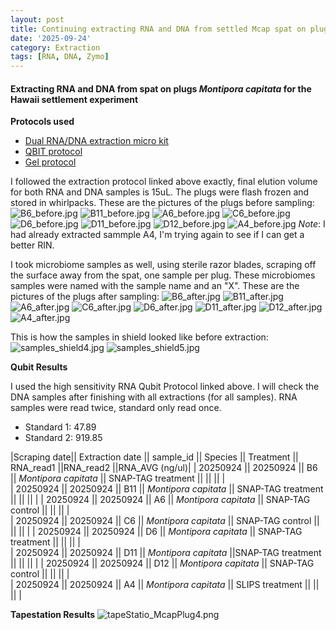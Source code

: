 ```yaml
---
layout: post
title: Continuing extracting RNA and DNA from settled Mcap spat on plugs, Hawaii - 092425
date: '2025-09-24'
category: Extraction
tags: [RNA, DNA, Zymo]
---
```


#### Extracting RNA and DNA from spat on plugs _Montipora capitata_ for the Hawaii settlement experiment

**Protocols used**

- [Dual RNA/DNA extraction micro kit](https://fscucchia-labnotebooks.github.io/FScucchia_Putnam_Lab_Notebook/DNA-RNA-extraction-Zymo-micro-kit/)
- [QBIT protocol](https://github.com/meschedl/MESPutnam_Open_Lab_Notebook/blob/master/_posts/2019-03-08-Qubit-Protocol.md)
- [Gel protocol](https://github.com/Kterpis/Putnam_Lab_Notebook/blob/master/_posts/2021-10-08-20211008-RNA-DNA-extractions-from-E5-project.md)

I followed the extraction protocol linked above exactly, final elution volume for both RNA and DNA samples is 15uL. 
The plugs were flash frozen and stored in whirlpacks. These are the pictures of the plugs before sampling:
![B6_before.jpg](https://github.com/FScucchia-LabNotebooks/FScucchia_Putnam_Lab_Notebook/blob/master/images/B6_before.jpg?raw=true)
![B11_before.jpg](https://github.com/FScucchia-LabNotebooks/FScucchia_Putnam_Lab_Notebook/blob/master/images/B11_before.jpg?raw=true)
![A6_before.jpg](https://github.com/FScucchia-LabNotebooks/FScucchia_Putnam_Lab_Notebook/blob/master/images/A6_before.jpg?raw=true)
![C6_before.jpg](https://github.com/FScucchia-LabNotebooks/FScucchia_Putnam_Lab_Notebook/blob/master/images/C6_before.jpg?raw=true)
![D6_before.jpg](https://github.com/FScucchia-LabNotebooks/FScucchia_Putnam_Lab_Notebook/blob/master/images/D6_before.jpg?raw=true)
![D11_before.jpg](https://github.com/FScucchia-LabNotebooks/FScucchia_Putnam_Lab_Notebook/blob/master/images/D11_before.jpg?raw=true)
![D12_before.jpg](https://github.com/FScucchia-LabNotebooks/FScucchia_Putnam_Lab_Notebook/blob/master/images/D12_before.jpg?raw=true)
![A4_before.jpg](https://github.com/FScucchia-LabNotebooks/FScucchia_Putnam_Lab_Notebook/blob/master/images/A4_before.jpg?raw=true)
_Note_: I had already extracted sammple A4, I'm trying again to see if I can get a better RIN.

I took microbiome samples as well, using sterile razor blades, scraping off the surface away from the spat, one sample per plug. These microbiomes samples were named with the sample name and an "X". These are the pictures of the plugs after sampling:
![B6_after.jpg](https://github.com/FScucchia-LabNotebooks/FScucchia_Putnam_Lab_Notebook/blob/master/images/B6_after.jpg?raw=true)
![B11_after.jpg](https://github.com/FScucchia-LabNotebooks/FScucchia_Putnam_Lab_Notebook/blob/master/images/B11_after.jpg?raw=true)
![A6_after.jpg](https://github.com/FScucchia-LabNotebooks/FScucchia_Putnam_Lab_Notebook/blob/master/images/A6_after.jpg?raw=true)
![C6_after.jpg](https://github.com/FScucchia-LabNotebooks/FScucchia_Putnam_Lab_Notebook/blob/master/images/C6_after.jpg?raw=true)
![D6_after.jpg](https://github.com/FScucchia-LabNotebooks/FScucchia_Putnam_Lab_Notebook/blob/master/images/D6_after.jpg?raw=true)
![D11_after.jpg](https://github.com/FScucchia-LabNotebooks/FScucchia_Putnam_Lab_Notebook/blob/master/images/D11_after.jpg?raw=true)
![D12_after.jpg](https://github.com/FScucchia-LabNotebooks/FScucchia_Putnam_Lab_Notebook/blob/master/images/D12_after.jpg?raw=true)
![A4_after.jpg](https://github.com/FScucchia-LabNotebooks/FScucchia_Putnam_Lab_Notebook/blob/master/images/A4_after.jpg?raw=true)

This is how the samples in shield looked like before extraction:
![samples_shield4.jpg](https://github.com/FScucchia-LabNotebooks/FScucchia_Putnam_Lab_Notebook/blob/master/images/samples_shield4.jpg?raw=true)
![samples_shield5.jpg](https://github.com/FScucchia-LabNotebooks/FScucchia_Putnam_Lab_Notebook/blob/master/images/samples_shield5.jpg?raw=true)


**Qubit Results**

I used the high sensitivity RNA Qubit Protocol linked above. I will check the DNA samples after finishing with all extractions (for all samples). RNA samples were read twice, standard only read once.

- Standard 1: 47.89
- Standard 2: 919.85

|Scraping date|| Extraction date || sample_id || Species || Treatment || RNA_read1 ||RNA_read2 ||RNA_AVG (ng/ul)|
| 20250924 || 20250924 || B6 || *Montipora capitata*  || SNAP-TAG treatment ||    ||      ||   |           
| 20250924 || 20250924 || B11  || *Montipora capitata* || SNAP-TAG treatment   ||     ||     ||   |
| 20250924 || 20250924 || A6 || *Montipora capitata*  || SNAP-TAG control  ||    ||   ||    |           
| 20250924 || 20250924 || C6  || *Montipora capitata* || SNAP-TAG control  ||     ||      ||   |
| 20250924 || 20250924 || D6 || *Montipora capitata*  || SNAP-TAG treatment  ||   ||      ||   |           
| 20250924 || 20250924 || D11  || *Montipora capitata* ||SNAP-TAG treatment   ||       ||      ||   |
| 20250924 || 20250924 || D12 || *Montipora capitata*  || SNAP-TAG control  ||    ||    ||  |           
| 20250924 || 20250924 || A4  || *Montipora capitata* || SLIPS treatment  ||    ||     ||    |

**Tapestation Results**
![tapeStatio_McapPlug4.png](https://github.com/FScucchia-LabNotebooks/FScucchia_Putnam_Lab_Notebook/blob/master/images/tapeStatio_McapPlug4.png?raw=true)



